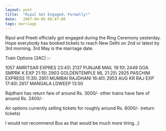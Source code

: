```yaml
---
layout: post
title:  "Ripul Got Engaged, Formally!"
date:   2007-04-09 09:47:00
tags: marriage
---
```


Ripul and Preeti officially got engaged during the Ring Ceremony yesterday. Hope everybody has booked tickets to reach New Delhi on 2nd or latest by 3rd morning. 3rd May is the marriage date.

Train Options (3AC) :-

1057 AMRITSAR EXPRES 23:45\\
2137 PUNJAB MAIL 19:10\\
2449 GOA SMPRK K EXP 21:15\\
2903 GOLDENTEMPLE ML 21:25\\
2925 PASCHIM EXPRESS 11:35\\
2951 MUMBAI RAJDHANI 16:40\\
2953 AUG KR RAJ EXP 17:40\\
2617 MANGALA LDWEEP 13:50

Rajdhani has return fare of around Rs. 3000/- other trains have fare of around Rs. 2400/-

Air options currently selling tickets for roughly around Rs. 6000/- (return tickets)

I would not recommend Bus as that would be much more tiring. ;)
